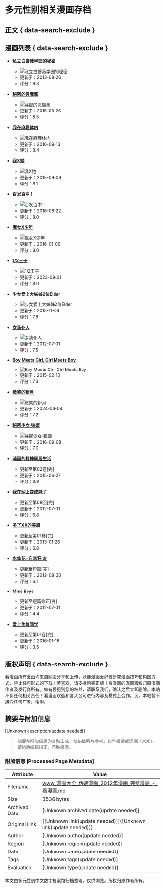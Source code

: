 # 多元性别相关漫画存档

## 正文 { data-search-exclude }


## 漫画列表 { data-search-exclude }

- **[私立白蔷薇学园的秘密](https://www.manhuagui.com/comic/2927/)**
  - ![私立白蔷薇学园的秘密](https://cf.mhgui.com/cpic/b/2927.jpg)
  - 更新于：2013-08-26 
  - 评分：9.3

- **[秘密的恶魔酱](https://www.manhuagui.com/comic/2103/)**
  - ![秘密的恶魔酱](https://cf.mhgui.com/cpic/b/2103.jpg)
  - 更新于：2015-08-26 
  - 评分：8.5

- **[我在麻理体内](https://www.manhuagui.com/comic/3520/)**
  - ![我在麻理体内](https://cf.mhgui.com/cpic/b/3520.jpg)
  - 更新于：2016-09-13 
  - 评分：8.4

- **[我X她](https://www.manhuagui.com/comic/10428/)**
  - ![我X她](https://cf.mhgui.com/cpic/b/10428.jpg)
  - 更新于：2015-09-09 
  - 评分：8.1

- **[百发百中！](https://www.manhuagui.com/comic/3518/)**
  - ![百发百中！](https://cf.mhgui.com/cpic/b/3518.jpg)
  - 更新于：2016-08-22 
  - 评分：8.0

- **[魔女X少年](https://www.manhuagui.com/comic/7155/)**
  - ![魔女X少年](https://cf.mhgui.com/cpic/b/7155.jpg)
  - 更新于：2016-01-06 
  - 评分：8.0

- **[1/2王子](https://www.manhuagui.com/comic/816/)**
  - ![1/2王子](https://cf.mhgui.com/cpic/b/816_68.jpg)
  - 更新于：2023-09-01 
  - 评分：8.0

- **[少女爱上大姊姊2位Elder](https://www.manhuagui.com/comic/5998/)**
  - ![少女爱上大姊姊2位Elder](https://cf.mhgui.com/cpic/b/5998.jpg)
  - 更新于：2015-11-06 
  - 评分：7.8

- **[女装仆人](https://www.manhuagui.com/comic/2373/)**
  - ![女装仆人](https://cf.mhgui.com/cpic/b/2373.jpg)
  - 更新于：2012-07-01 
  - 评分：7.5

- **[Boy Meets Girl, Girl Meets Boy](https://www.manhuagui.com/comic/222/)**
  - ![Boy Meets Girl, Girl Meets Boy](https://cf.mhgui.com/cpic/b/222.jpg)
  - 更新于：2015-02-10 
  - 评分：7.3

- **[微笑的新月](https://www.manhuagui.com/comic/10207/)**
  - ![微笑的新月](https://cf.mhgui.com/cpic/b/10207.jpg)
  - 更新于：2024-04-04 
  - 评分：7.2

- **[秘密少女‧铳姬](https://www.manhuagui.com/comic/4463/)**
  - ![秘密少女‧铳姬](https://cf.mhgui.com/cpic/b/4463.jpg)
  - 更新于：2016-09-08 
  - 评分：7.0

- **[浦丽的精神同居生活](https://www.manhuagui.com/comic/3526/)**
  - 更新至第02卷\[完\]  
  - 更新于：2015-06-27 
  - 评分：6.9

- **[我在网上变成妹了](https://www.manhuagui.com/comic/3519/)**
  - 更新至第08回\[完\]  
  - 更新于：2012-07-01 
  - 评分：6.8

- **[多了XX的美眉](https://www.manhuagui.com/comic/7837/)**
  - 更新至第01卷\[完\]  
  - 更新于：2013-01-26 
  - 评分：6.8

- **[水仙花♂自恋狂 友](https://www.manhuagui.com/comic/6850/)**
  - 更新至短篇\[完\]  
  - 更新于：2012-08-30 
  - 评分：6.1

- **[Miss Boys](https://www.manhuagui.com/comic/2107/)**
  - 更新至短篇修正\[完\]  
  - 更新于：2012-07-01 
  - 评分：4.4

- **[爱上伪娘同学](https://www.manhuagui.com/comic/2718/)**
  - 更新至第01卷\[完\]  
  - 更新于：2016-01-16 
  - 评分：3.5

## 版权声明 { data-search-exclude }

看漫画所有漫画均来自网友分享和上传，以便漫画爱好者研究漫画技巧和构图方式，禁止任何形式的下载！若喜欢，请支持购买正版！看漫画的漫画版权归原漫画作者及发行商所有。如有侵犯到您的权益，请联系我们，确认之后立即删除。本站不负任何相关责任！看漫画欢迎和各大公司进行内容及模式上合作。另，本站暂不接受任何广告，谢谢。
<!-- tcd_original_link https://www.manhuagui.com/list/weiniang_2012_wanjie/rate.html -->


## 摘要与附加信息

<!-- tcd_abstract -->
[Unknown description(update needed)]
<!-- tcd_abstract_end -->

> 摘要与附加信息为自动生成，仅供检索与参考。如有错误或遗漏（未知），请协助编辑指正，不胜感激。

### 附加信息 [Processed Page Metadata]

| Attribute       | Value                                  |
|-----------------|----------------------------------------|
| Filename        | www_漫画大全_伪娘漫画_2012年漫画_完结漫画_-_看漫画.md                             |
| Size            | 3536 bytes                           |
| Archived Date   | [Unknown archived date(update needed)]                             |
| Original Link   | [[Unknown link(update needed)]]([Unknown link(update needed)])                       |
| Author          | [Unknown author(update needed)]                               |
| Region          | [Unknown region(update needed)]                               |
| Date            | [Unknown date(update needed)]                                 |
| Tags            | [Unknown tags(update needed)]                                 |
| Evaluation            | [Unknown type(update needed)]                                 |
<!-- tcd_table_end -->

本文由多元性别中文数字档案馆归档整理，仅供浏览。版权归原作者所有。
